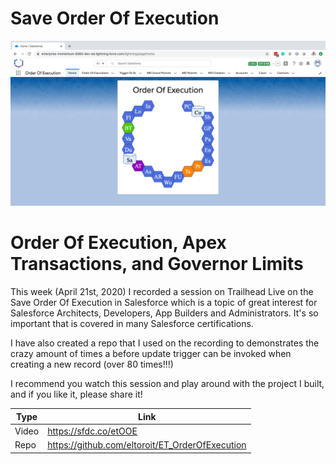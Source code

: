 # Save Order Of Execution

<p align="center">
	<img src="https://github.com/eltoroit/ET_OrderOfExecution/blob/master/@ELTOROIT/docs/Header.png?raw=true" alt="The Perfect SFDX Starter Project For Any Scratch Orgs Development" />
</p>

<h1>Order Of Execution, Apex Transactions, and Governor Limits</h1>

This week (April 21st, 2020) I recorded a session on Trailhead Live on the Save Order Of Execution in Salesforce which is a topic of great interest for Salesforce Architects, Developers, App Builders and Administrators. It's so important that is covered in many Salesforce certifications.

I have also created a repo that I used on the recording to demonstrates the crazy amount of times a before update trigger can be invoked when creating a new record (over 80 times!!!)

I recommend you watch this session and play around with the project I built, and if you like it, please share it!

| Type  | Link                                            |
| ----- | ----------------------------------------------- |
| Video | https://sfdc.co/etOOE                           |
| Repo  | https://github.com/eltoroit/ET_OrderOfExecution |

